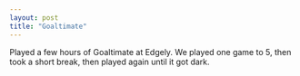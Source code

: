 ```yaml
---
layout: post
title: "Goaltimate"
---
```


Played a few hours of Goaltimate at Edgely. We played one game to 5, then took a short break, then played again until it got dark. 
